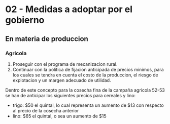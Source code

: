 # 02 - Medidas a adoptar por el gobierno

## En materia de produccion

### Agricola

1. Proseguir con el programa de mecanizacion rural.
2. Continuar con la politica de fijacion anticipada de precios minimos, para los cuales se tendra en cuenta el costo de la produccion, el riesgo de explotacion y
un margen adecuado de utilidad.

  Dentro de este concepto para la cosecha fina de la campaña agricola 52-53 se han de anticipar los siguientes precios para cereales y lino:

  - trigo: $50 el quintal, lo cual representa un aumento de $13 con respecto al precio de la cosecha anterior
  - lino: $65 el quintal, o sea un aumento de $15
